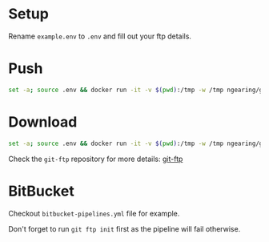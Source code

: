 # Setup

Rename `example.env` to `.env` and fill out your ftp details.

# Push

```bash
set -a; source .env && docker run -it -v $(pwd):/tmp -w /tmp ngearing/git-ftp git ftp push -u $FTP_USER -p $FTP_PASS --insecure $FTP_PATH
```

# Download

```bash
set -a; source .env && docker run -it -v $(pwd):/tmp -w /tmp ngearing/git-ftp git ftp download -u $FTP_USER -p $FTP_PASS --insecure $FTP_PATH
```

Check the `git-ftp` repository for more details: [git-ftp](https://github.com/git-ftp/git-ftp/blob/master/man/git-ftp.1.md)

# BitBucket

Checkout `bitbucket-pipelines.yml` file for example.

Don't forget to run `git ftp init` first as the pipeline will fail otherwise.
